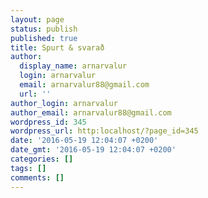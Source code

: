 ```yaml
---
layout: page
status: publish
published: true
title: Spurt & svarað
author:
  display_name: arnarvalur
  login: arnarvalur
  email: arnarvalur88@gmail.com
  url: ''
author_login: arnarvalur
author_email: arnarvalur88@gmail.com
wordpress_id: 345
wordpress_url: http:localhost/?page_id=345
date: '2016-05-19 12:04:07 +0200'
date_gmt: '2016-05-19 12:04:07 +0200'
categories: []
tags: []
comments: []
---
```


